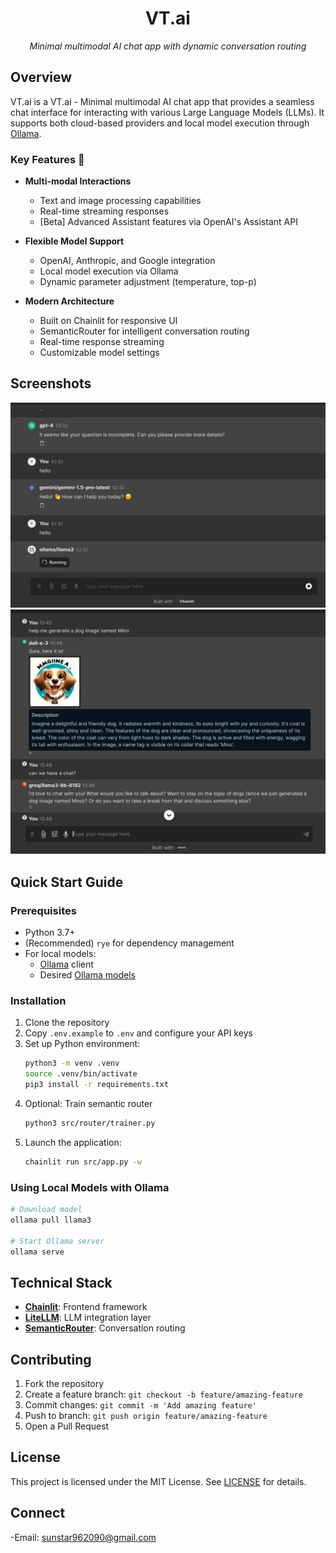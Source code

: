 
<h1 align="center">VT.ai</h1>

<p align="center">
  <em>Minimal multimodal AI chat app with dynamic conversation routing</em>
</p>

## Overview

VT.ai is a VT.ai - Minimal multimodal AI chat app that provides a seamless chat interface for interacting with various Large Language Models (LLMs). It supports both cloud-based providers and local model execution through [Ollama](https://github.com/ollama/ollama).

### Key Features 🚀

- **Multi-modal Interactions**
  - Text and image processing capabilities
  - Real-time streaming responses
  - [Beta] Advanced Assistant features via OpenAI's Assistant API

- **Flexible Model Support**
  - OpenAI, Anthropic, and Google integration
  - Local model execution via Ollama
  - Dynamic parameter adjustment (temperature, top-p)

- **Modern Architecture**
  - Built on Chainlit for responsive UI
  - SemanticRouter for intelligent conversation routing
  - Real-time response streaming
  - Customizable model settings

## Screenshots

![Multi LLM Providers](./src/resources/screenshot/1.jpg)
![Multi-modal Conversation](./src/resources/screenshot/2.jpg)

## Quick Start Guide

### Prerequisites

- Python 3.7+
- (Recommended) `rye` for dependency management
- For local models:
  - [Ollama](https://ollama.com/download) client
  - Desired [Ollama models](https://ollama.com/library)

### Installation

1. Clone the repository
2. Copy `.env.example` to `.env` and configure your API keys
3. Set up Python environment:
   ```bash
   python3 -m venv .venv
   source .venv/bin/activate
   pip3 install -r requirements.txt
   ```
4. Optional: Train semantic router
   ```bash
   python3 src/router/trainer.py
   ```
5. Launch the application:
   ```bash
   chainlit run src/app.py -w
   ```

### Using Local Models with Ollama

```bash
# Download model
ollama pull llama3

# Start Ollama server
ollama serve
```

## Technical Stack

- **[Chainlit](https://github.com/Chainlit/chainlit)**: Frontend framework
- **[LiteLLM](https://github.com/BerriAI/litellm)**: LLM integration layer
- **[SemanticRouter](https://github.com/aurelio-labs/semantic-router)**: Conversation routing

## Contributing

1. Fork the repository
2. Create a feature branch: `git checkout -b feature/amazing-feature`
3. Commit changes: `git commit -m 'Add amazing feature'`
4. Push to branch: `git push origin feature/amazing-feature`
5. Open a Pull Request


## License

This project is licensed under the MIT License. See [LICENSE](LICENSE) for details.

## Connect

-Email: sunstar962090@gmail.com
